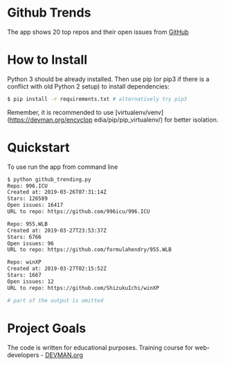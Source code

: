 # Github Trends

The app shows 20 top repos and their open issues from [GitHub](https://github.com)

# How to Install

Python 3 should be already installed. 
Then use pip (or pip3 if there is a conflict with old Python 2 setup) to install dependencies:

```bash
$ pip install -r requirements.txt # alternatively try pip3
```

Remember, it is recommended to use [virtualenv/venv](https://devman.org/encyclop
edia/pip/pip_virtualenv/) for better isolation.

# Quickstart

To use run the app from command line

```bash
$ python github_trending.py
Repo: 996.ICU
Created at: 2019-03-26T07:31:14Z
Stars: 126589
Open issues: 16417
URL to repo: https://github.com/996icu/996.ICU

Repo: 955.WLB
Created at: 2019-03-27T23:53:37Z
Stars: 6766
Open issues: 96
URL to repo: https://github.com/formulahendry/955.WLB

Repo: winXP
Created at: 2019-03-27T02:15:52Z
Stars: 1667
Open issues: 12
URL to repo: https://github.com/ShizukuIchi/winXP

# part of the output is omitted
```


# Project Goals

The code is written for educational purposes. Training course for web-developers - [DEVMAN.org](https://devman.org)
